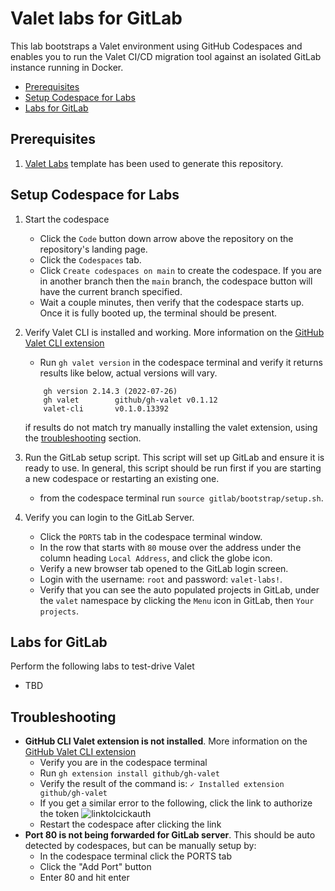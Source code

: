 # Valet labs for GitLab

This lab bootstraps a Valet environment using GitHub Codespaces and enables you to run the Valet CI/CD migration tool against an isolated GitLab instance running in Docker. 

- [Prerequisites](#prerequisites)
- [Setup Codespace for Labs](#setup-codespace-for-labs)
- [Labs for GitLab](#labs-for-gitlab)


## Prerequisites
1. [Valet Labs](https://github.com/valet-customers/labs) template has been used to generate this repository.

## Setup Codespace for Labs

1. Start the codespace
    - Click the `Code` button down arrow above the repository on the repository's landing page.
    - Click the `Codespaces` tab.
    - Click `Create codespaces on main` to create the codespace. If you are in another branch then the `main` branch, the codespace button will have the current branch specified.
    - Wait a couple minutes, then verify that the codespace starts up. Once it is fully booted up, the terminal should be present.
2. Verify Valet CLI is installed and working. More information on the [GitHub Valet CLI extension](https://github.com/github/gh-valet)
    -  Run `gh valet version` in the codespace terminal and verify it returns results like below, actual versions will vary.
    ```
        gh version 2.14.3 (2022-07-26)
        gh valet        github/gh-valet v0.1.12
        valet-cli       v0.1.0.13392
    ```
    if results do not match try manually installing the valet extension, using the [troubleshooting](#troubleshooting) section.
    
3. Run the GitLab setup script.  This script will set up GitLab and ensure it is ready to use.  In general, this script should be run first if you are starting a new codespace or restarting an existing one.  
   -  from the codespace terminal run `source gitlab/bootstrap/setup.sh`.

4. Verify you can login to the GitLab Server.
   - Click the `PORTS` tab in the codespace terminal window.
   - In the row that starts with `80` mouse over the address under the column heading `Local Address`, and click the globe icon.
   - Verify a new browser tab opened to the GitLab login screen.
   - Login with the username: `root` and password: `valet-labs!`.
   - Verify that you can see the auto populated projects in GitLab, under the `valet` namespace by clicking the `Menu` icon in GitLab, then `Your projects`.

## Labs for GitLab
Perform the following labs to test-drive Valet
- TBD

## Troubleshooting
-  **GitHub CLI Valet extension is not installed**. More information on the [GitHub Valet CLI extension](https://github.com/github/gh-valet)
   -  Verify you are in the codespace terminal
   -  Run `gh extension install github/gh-valet`
   -  Verify the result of the command is: `✓ Installed extension github/gh-valet`
   -  If you get a similar error to the following, click the link to authorize the token
      ![linktolcickauth](https://user-images.githubusercontent.com/26442605/169588015-9414404f-82b6-4d0f-89d4-5f0e6941b029.png)
   - Restart the codespace after clicking the link
- **Port 80 is not being forwarded for GitLab server**. This should be auto detected by codespaces, but can be manually setup by:
  - In the codespace terminal click the PORTS tab
  - Click the "Add Port" button
  - Enter 80 and hit enter
